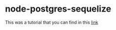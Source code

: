 # node-postgres-sequelize

This was a tutorial that you can find in this [link](https://www.youtube.com/watch?v=sA3t4d1v7OI)
